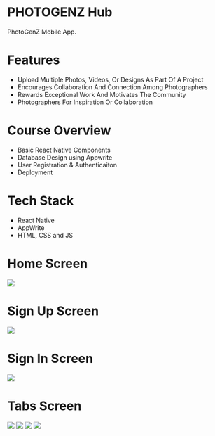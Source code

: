 # PHOTOGENZ Hub
PhotoGenZ Mobile App.

# Features
* Upload Multiple Photos, Videos, Or Designs As Part Of A Project
* Encourages Collaboration And Connection Among Photographers
* Rewards Exceptional Work And Motivates The Community
* Photographers For Inspiration Or Collaboration

# Course Overview
* Basic React Native Components
* Database Design using Appwrite
* User Registration & Authenticaiton
* Deployment

# Tech Stack
* React Native
* AppWrite
* HTML, CSS and JS

# Home Screen
<img src="assets/images/screenshot/onboarding.png">  

# Sign Up Screen
<img src="assets/images/screenshot/signinscreen.png">  

# Sign In Screen
<img src="assets/images/screenshot/signupscreen.png">  

# Tabs Screen
<img src="assets/images/screenshot/tabsscreen.png">  
<img src="assets/images/screenshot/favoritescreen.png">  
<img src="assets/images/screenshot/videoscreen.png">  
<img src="assets/images/screenshot/profilescreen.png">  
